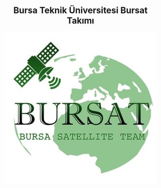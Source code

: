 <h1 align="center">Bursa Teknik Üniversitesi Bursat Takımı</h1>

<p align="center"><img src="image.png"></img></p>
